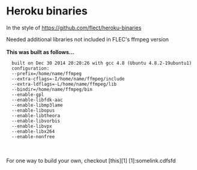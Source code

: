 
Heroku binaries
===

In the style of https://github.com/flect/heroku-binaries

Needed additional libraries not included in FLEC's ffmpeg version
<br><br>
**This was built as follows...**
```
  built on Dec 30 2014 20:20:26 with gcc 4.8 (Ubuntu 4.8.2-19ubuntu1)
  configuration: 
  --prefix=/home/name/ffmpeg 
  --extra-cflags=-I/home/name/ffmpeg/include 
  --extra-ldflags=-L/home/name/ffmpeg/lib 
  --bindir=/home/name/ffmpeg/bin 
  --enable-gpl 
  --enable-libfdk-aac 
  --enable-libmp3lame 
  --enable-libopus 
  --enable-libtheora 
  --enable-libvorbis 
  --enable-libvpx 
  --enable-libx264 
  --enable-nonfree
```

<br><br>
For one way to build your own, checkout [this][1]
[1]:somelink.cdfsfd
